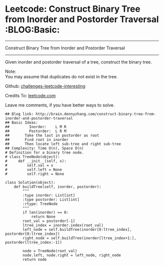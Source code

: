 # Leetcode: Construct Binary Tree from Inorder and Postorder Traversal     :BLOG:Basic:


---

Construct Binary Tree from Inorder and Postorder Traversal  

---

Given inorder and postorder traversal of a tree, construct the binary tree.  

Note:  
You may assume that duplicates do not exist in the tree.  

Github: [challenges-leetcode-interesting](https://github.com/DennyZhang/challenges-leetcode-interesting/tree/master/construct-binary-tree-from-inorder-and-postorder-traversal)  

Credits To: [leetcode.com](https://leetcode.com/problems/construct-binary-tree-from-inorder-and-postorder-traversal/description/)  

Leave me comments, if you have better ways to solve.  

    ## Blog link: http://brain.dennyzhang.com/construct-binary-tree-from-inorder-and-postorder-traversal
    ## Basic Ideas:
    ##         Inorder:    L M R
    ##         Postorder:  L R M
    ##       Take the last in postorder as root
    ##       Find root in inorder
    ##       Then locate left sub-tree and right sub-tree
    ## Complexity: Time O(n), Space O(n)
    # Definition for a binary tree node.
    # class TreeNode(object):
    #     def __init__(self, x):
    #         self.val = x
    #         self.left = None
    #         self.right = None
    
    class Solution(object):
        def buildTree(self, inorder, postorder):
            """
            :type inorder: List[int]
            :type postorder: List[int]
            :rtype: TreeNode
            """
            if len(inorder) == 0:
                return None
            root_val = postorder[-1]
            ltree_index = inorder.index(root_val)
            left_node = self.buildTree(inorder[0:ltree_index], postorder[0:ltree_index])
            right_node = self.buildTree(inorder[ltree_index+1:], postorder[ltree_index:-1])
    
            node = TreeNode(root_val)
            node.left, node.right = left_node, right_node
            return node